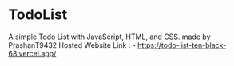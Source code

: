 # TodoList
A simple Todo List with JavaScript, HTML, and CSS.
made by PrashanT9432
Hosted Website Link : - https://todo-list-ten-black-68.vercel.app/
